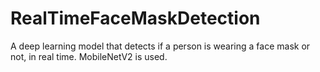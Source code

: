 # RealTimeFaceMaskDetection
A deep learning model that detects if a person is wearing a face mask or not, in real time. MobileNetV2 is used. 
